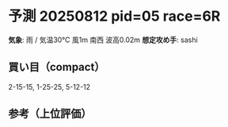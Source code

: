 # 予測 20250812 pid=05 race=6R
**気象**: 雨 / 気温30℃ 風1m 南西 波高0.02m
**想定攻め手**: sashi

## 買い目（compact）
2-15-15, 1-25-25, 5-12-12

## 参考（上位評価）